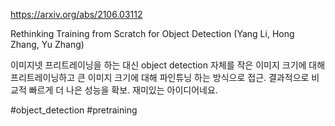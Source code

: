 https://arxiv.org/abs/2106.03112

Rethinking Training from Scratch for Object Detection (Yang Li, Hong Zhang, Yu Zhang)

이미지넷 프리트레이닝을 하는 대신 object detection 자체를 작은 이미지 크기에 대해 프리트레이닝하고 큰 이미지 크기에 대해 파인튜닝 하는 방식으로 접근. 결과적으로 비교적 빠르게 더 나은 성능을 확보. 재미있는 아이디어네요.

#object_detection #pretraining 